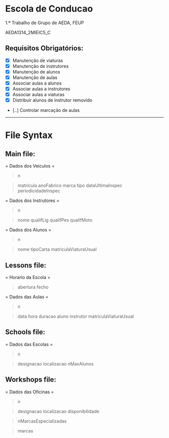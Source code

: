 Escola de Conducao
==================
1.º Trabalho de Grupo de AEDA, FEUP

AEDA1314_2MIEIC5_C

Requisitos Obrigatórios:
------------------------
- [x] Manutenção de viaturas
- [x] Manutenção de instrutores
- [x] Manutenção de alunos
- [x] Manutenção de aulas
- [x] Associar aulas a alunos
- [x] Associar aulas a instrutores
- [x] Associar aulas a viaturas
- [x] Distribuir alunos de instrutor removido
- [..] Controlar marcação de aulas

---

File Syntax
===========

Main file:
----------
= Dados dos Veiculos =
> n

> matricula anoFabrico marca tipo dataUltimaInspec periodicidadeInspec

= Dados dos Instrutores =
> n

> nome qualifLig qualifPes qualifMoto

= Dados dos Alunos =
> n

> nome tipoCarta matriculaViaturaUsual

Lessons file:
-------------
= Horario da Escola =
> abertura fecho

= Dados das Aulas =
> n

> data hora duracao aluno instrutor matriculaViaturaUsual

Schools file:
-------------
= Dados das Escolas =
> n

> designacao localizacao nMaxAlunos

Workshops file:
---------------
= Dados das Oficinas =
> n

> designacao localizacao disponibilidade

> nMarcasEspecializadas

> marcas